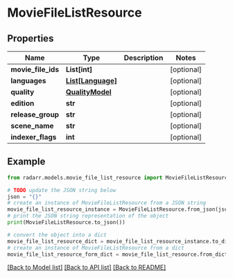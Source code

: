 # MovieFileListResource


## Properties

Name | Type | Description | Notes
------------ | ------------- | ------------- | -------------
**movie_file_ids** | **List[int]** |  | [optional] 
**languages** | [**List[Language]**](Language.md) |  | [optional] 
**quality** | [**QualityModel**](QualityModel.md) |  | [optional] 
**edition** | **str** |  | [optional] 
**release_group** | **str** |  | [optional] 
**scene_name** | **str** |  | [optional] 
**indexer_flags** | **int** |  | [optional] 

## Example

```python
from radarr.models.movie_file_list_resource import MovieFileListResource

# TODO update the JSON string below
json = "{}"
# create an instance of MovieFileListResource from a JSON string
movie_file_list_resource_instance = MovieFileListResource.from_json(json)
# print the JSON string representation of the object
print(MovieFileListResource.to_json())

# convert the object into a dict
movie_file_list_resource_dict = movie_file_list_resource_instance.to_dict()
# create an instance of MovieFileListResource from a dict
movie_file_list_resource_form_dict = movie_file_list_resource.from_dict(movie_file_list_resource_dict)
```
[[Back to Model list]](../README.md#documentation-for-models) [[Back to API list]](../README.md#documentation-for-api-endpoints) [[Back to README]](../README.md)


